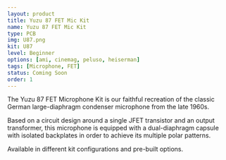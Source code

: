 ```yaml
---
layout: product
title: Yuzu 87 FET Mic Kit
name: Yuzu 87 FET Mic Kit
type: PCB
img: U87.png
kit: U87
level: Beginner
options: [ami, cinemag, peluso, heiserman]
tags: [Microphone, FET]
status: Coming Soon
order: 1
---
```


The Yuzu 87 FET Microphone Kit is our faithful recreation of the classic German large-diaphragm condenser microphone from the late 1960s.

Based on a circuit design around a single JFET transistor and an output transformer, this microphone is equipped with a dual-diaphragm capsule with isolated backplates in order to achieve its multiple polar patterns.

Available in different kit configurations and pre-built options.

